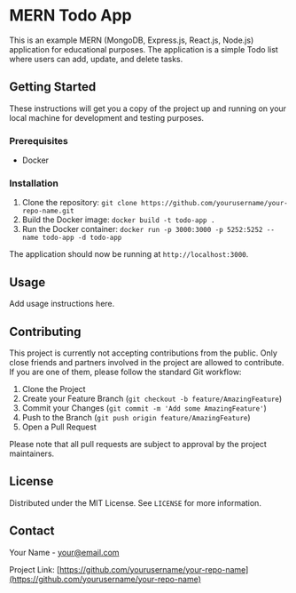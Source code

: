 # MERN Todo App

This is an example MERN (MongoDB, Express.js, React.js, Node.js) application for educational purposes. The application is a simple Todo list where users can add, update, and delete tasks.

## Getting Started

These instructions will get you a copy of the project up and running on your local machine for development and testing purposes.

### Prerequisites

- Docker

### Installation

1. Clone the repository:
    `git clone https://github.com/yourusername/your-repo-name.git`
2. Build the Docker image:
    `docker build -t todo-app .`
3. Run the Docker container:
    `docker run -p 3000:3000 -p 5252:5252 --name todo-app -d todo-app`

The application should now be running at `http://localhost:3000`.

## Usage

Add usage instructions here.

## Contributing

This project is currently not accepting contributions from the public. Only close friends and partners involved in the project are allowed to contribute. If you are one of them, please follow the standard Git workflow:

1. Clone the Project
2. Create your Feature Branch (`git checkout -b feature/AmazingFeature`)
3. Commit your Changes (`git commit -m 'Add some AmazingFeature'`)
4. Push to the Branch (`git push origin feature/AmazingFeature`)
5. Open a Pull Request

Please note that all pull requests are subject to approval by the project maintainers.

## License

Distributed under the MIT License. See `LICENSE` for more information.

## Contact

Your Name - your@email.com

Project Link: [https://github.com/yourusername/your-repo-name](https://github.com/yourusername/your-repo-name)
